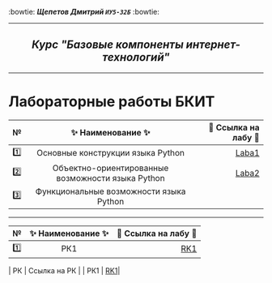 :bowtie:
***Щепетов Дмитрий `ИУ5-32Б`*** 
:bowtie:
</p>

___

<h2 align="center"><i>Курс "Базовые компоненты интернет-технологий"</i></h2>

___


#   **Лабораторные работы БКИТ**


| №| :sparkles: Наименование :sparkles:   |:round_pushpin: Ссылка на лабу :round_pushpin:|
| ------------- |:------------------:| -----:|
| :one: | Основные конструкции языка Python   | [Laba1](https://github.com/sh-dimitrij/BCIT_3_term/tree/main/Laba1) |
| :two: | Объектно-ориентированные возможности языка Python  | [Laba2](https://github.com/sh-dimitrij/BCIT_3_term/tree/main/Laba2) |
| :three:| Функциональные возможности языка Python |   |

___

| №| :sparkles: Наименование :sparkles:   |:round_pushpin: Ссылка на лабу :round_pushpin:|
| ------------- |:------------------:| -----:|
| :one: | РК1   | [RK1](https://github.com/sh-dimitrij/BCIT_3_term/blob/main/RK1/%D0%A9%D0%B5%D0%BF%D0%B5%D1%82%D0%BE%D0%B2%20%D0%98%D0%A35-32%D0%91%20%D0%91%D0%9A%D0%98%D0%A2%20%D0%A0%D0%9A1.pdf)|


| РК | Ссылка на РК |
| РК1 | [RK1](https://github.com/sh-dimitrij/BCIT_3_term/blob/main/RK1/%D0%A9%D0%B5%D0%BF%D0%B5%D1%82%D0%BE%D0%B2%20%D0%98%D0%A35-32%D0%91%20%D0%91%D0%9A%D0%98%D0%A2%20%D0%A0%D0%9A1.pdf)|
